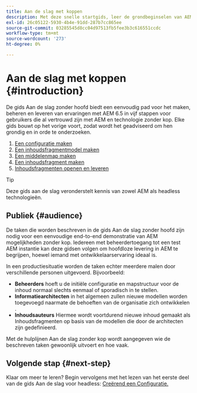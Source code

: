 ```yaml
---
title: Aan de slag met koppen
description: Met deze snelle startgids, leer de grondbeginselen van AEM 6.5 krachtige headless mogelijkheden zoals de Modellen van de Inhoud, de Fragments van de Inhoud, en GraphQL API.
exl-id: 26c05122-5930-4b4e-91dd-287b7cc865ee
source-git-commit: 03285545d8cc04d97513fb5fee3b3c616551ccdc
workflow-type: tm+mt
source-wordcount: '273'
ht-degree: 0%

---
```


# Aan de slag met koppen {#introduction}

De gids Aan de slag zonder hoofd biedt een eenvoudig pad voor het maken, beheren en leveren van ervaringen met AEM 6.5 in vijf stappen voor gebruikers die al vertrouwd zijn met AEM en technologie zonder kop. Elke gids bouwt op het vorige voort, zodat wordt het geadviseerd om hen grondig en in orde te onderzoeken.

1. [Een configuratie maken](create-configuration.md)
1. [Een inhoudsfragmentmodel maken](create-content-model.md)
1. [Een middelenmap maken](create-assets-folder.md)
1. [Een inhoudsfragment maken](create-content-fragment.md)
1. [Inhoudsfragmenten openen en leveren](create-api-request.md)

>[!TIP]
>
>Deze gids aan de slag veronderstelt kennis van zowel AEM als headless technologieën.

<!-- HM-Links
>
>If you are new to either AEM or headless, please refer to our [Headless Documentation Journeys](/help/journey-headless/home.md) for an end-to-end introduction to both headless and how AEM supports it.
-->

## Publiek {#audience}

De taken die worden beschreven in de gids Aan de slag zonder hoofd zijn nodig voor een eenvoudige end-to-end demonstratie van AEM mogelijkheden zonder kop. Iedereen met beheerdertoegang tot een test AEM instantie kan deze gidsen volgen om hoofdloze levering in AEM te begrijpen, hoewel iemand met ontwikkelaarservaring ideaal is.

In een productiesituatie worden de taken echter meerdere malen door verschillende personen uitgevoerd. Bijvoorbeeld:

* **Beheerders** hoeft u de initiële configuratie en mapstructuur voor de inhoud normaal slechts eenmaal of sporadisch in te stellen.
* **Informatiearchitecten** in het algemeen zullen nieuwe modellen worden toegevoegd naarmate de behoeften van de organisatie zich ontwikkelen .
* **Inhoudsauteurs** Hiermee wordt voortdurend nieuwe inhoud gemaakt als Inhoudsfragmenten op basis van de modellen die door de architecten zijn gedefinieerd.

Met de hulplijnen Aan de slag zonder kop wordt aangegeven wie de beschreven taken gewoonlijk uitvoert en hoe vaak.

## Volgende stap {#next-step}

Klaar om meer te leren? Begin vervolgens met het lezen van het eerste deel van de gids Aan de slag voor headless: [Creërend een Configuratie.](create-configuration.md)
